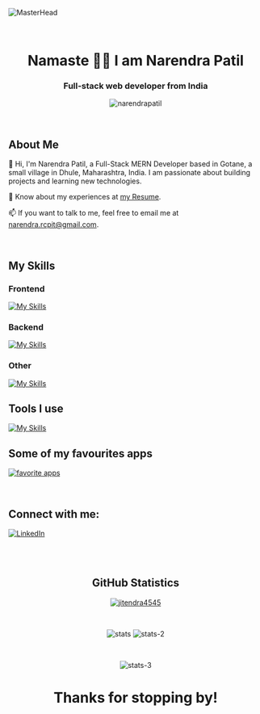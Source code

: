 ![MasterHead](https://i.postimg.cc/3NyPFfjd/github-header-image.png)

<br>

<h1 align="center">Namaste 🙏🏻 I am Narendra Patil </h1>

<h3 align="center">Full-stack web developer from India</h3>

<p align="center"> <img src="https://komarev.com/ghpvc/?username=narendrapatil&label=Profile%20views&color=0e75b6&style=flat" alt="narendrapatil" /> </p>

<br>

<!-- - 🔭 I’m currently working on **building skills by building projects**.

- 🌱 I’m currently learning **Full-Stack MERN Development**.

- 🏠 I live in **Gotane, which is a small village Dhule, Maharashtra**.

- 📫 Want to talk: **narendra.rcpit@gmail.com**.

- 📄 Know about my experiences at [my Resume](https://www.linkedin.com/in/narendra-patil-0a8963230/details/featured/1726305662390/single-media-viewer/?profileId=ACoAADnOZsABximICBc_H_Bhu20Na__-iFNX4ys). -->

## About Me
👋 Hi, I'm Narendra Patil, a Full-Stack MERN Developer based in Gotane, a small village in Dhule, Maharashtra, India. I am passionate about building projects and learning new technologies.

📄 Know about my experiences at [my Resume](https://www.linkedin.com/in/narendra-patil-0a8963230/details/featured/1726305662390/single-media-viewer/?profileId=ACoAADnOZsABximICBc_H_Bhu20Na__-iFNX4ys).

📫 If you want to talk to me, feel free to email me at [narendra.rcpit@gmail.com](narendra.rcpit@gmail.com).

<br>

## My Skills
### Frontend
[![My Skills](https://skillicons.dev/icons?i=html,css,js,ts,react,vue,bootstrap,ionic)](https://skillicons.dev)
### Backend
[![My Skills](https://skillicons.dev/icons?i=nodejs,express,adonis,mysql)](https://skillicons.dev)
### Other
[![My Skills](https://skillicons.dev/icons?i=lua,md)](https://skillicons.dev)

## Tools I use
[![My Skills](https://skillicons.dev/icons?i=vscode,git,github,bash,npm,replit,postman,figma,codepen,stackoverflow,netlify,regex)](https://skillicons.dev)

## Some of my favourites apps
[![favorite apps](https://skillicons.dev/icons?i=linkedin)](https://skillicons.dev)

<br>

## Connect with me:

<p>
  <a href="https://www.linkedin.com/in/narendra-patil-0a8963230/" target="_blank">
    <img src="https://img.shields.io/badge/linkedin-%230077B5.svg?&style=for-the-badge&logo=linkedin&logoColor=white&color=071A2C" alt="LinkedIn"/>
  </a>
</p>

<br>

<br>

<h2 align="center">GitHub Statistics</h2>
  
<p align="center">
  <a href="https://github.com/ryo-ma/github-profile-trophy">
    <img src="https://github-profile-trophy.vercel.app/?username=narendrapatil" alt="jitendra4545" />
  </a>
</p>

<br>

<p align="center">
  <img src="https://github-readme-stats-git-masterrstaa-rickstaa.vercel.app/api?username=narendrapatil&show_icons=true&theme=light&border_radius=8" alt="stats" />
  <img src="https://github-readme-streak-stats.herokuapp.com?user=narendrapatil&theme=default&border_radius=8&color=#43BEE5" alt="stats-2" />
</p>

<br>

<p align="center">
  <img src="https://github-readme-stats-git-masterrstaa-rickstaa.vercel.app/api/top-langs?username=narendrapatil&show_icons=true&locale=en&layout=compact"     alt="stats-3"
</p>

<h1 align='center'>Thanks for stopping by!</h1>
